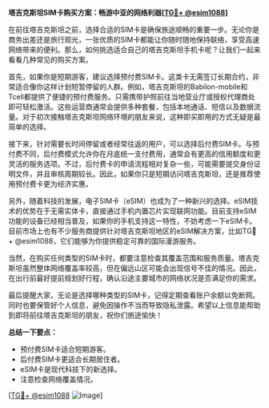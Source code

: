 **塔吉克斯坦SIM卡购买方案：畅游中亚的网络利器[[TG💪+ @esim1088](https://t.me/s/esim1088)]**

在前往塔吉克斯坦之前，选择合适的SIM卡是确保旅途顺畅的重要一步。无论你是商务出差还是旅行观光，一张优质的SIM卡都能让你随时随地保持联络，享受高速网络带来的便利。那么，如何挑选适合自己的塔吉克斯坦手机卡呢？让我们一起来看看几种常见的购买方案。

首先，如果你是短期游客，建议选择预付费SIM卡。这类卡无需签订长期合约，非常适合像你这样计划短暂停留的人群。例如，塔吉克斯坦的Babilon-mobile和Tcell都提供了便捷的预付费服务。只需携带护照前往当地营业厅或授权代理商处即可轻松激活。这些运营商通常会提供多种套餐，包括本地通话、短信以及数据流量。对于初次接触塔吉克斯坦网络环境的朋友来说，这种即买即用的方式无疑是最简单的选择。

接下来，针对需要长时间停留或者经常往返的用户，可以选择后付费SIM卡。与预付费不同，后付费模式允许你在月底统一支付费用，通常会有更高的信用额度和更灵活的服务选项。不过，后付费卡的申请流程相对复杂一些，可能需要提交身份证明文件，并且审核周期较长。因此，如果你只是短期访问塔吉克斯坦，还是推荐使用预付费卡更为经济实惠。

另外，随着科技的发展，电子SIM卡（eSIM）也成为了一种新兴的选择。eSIM技术的优势在于无需实体卡，直接通过手机内置芯片实现联网功能。目前支持eSIM功能的设备已经相当普及，如果你的手机支持这一特性，不妨考虑一下eSIM卡。目前市场上也有不少服务商提供针对塔吉克斯坦地区的eSIM解决方案，比如TG💪+ @esim1088，它们能够为你提供稳定可靠的国际漫游服务。

当然，在购买任何类型的SIM卡时，都要注意检查其覆盖范围和服务质量。塔吉克斯坦虽然整体网络覆盖率较高，但在偏远山区可能会出现信号不佳的情况。因此，在出行前最好提前规划好行程，确认沿途主要城市的网络状况是否满足你的需求。

最后提醒大家，无论是选择哪种类型的SIM卡，记得定期查看账户余额以免断网。同时也要保管好个人信息，避免因操作不当而导致隐私泄露。希望以上信息能帮助到即将前往塔吉克斯坦的朋友，祝你们旅途愉快！

**总结一下要点：**
- 预付费SIM卡适合短期游客。
- 后付费SIM卡更适合长期居住者。
- eSIM卡是现代科技下的新选择。
- 注意检查网络覆盖情况。

[[TG💪+ @esim1088](https://t.me/s/esim1088) ![Image](https://i.postimg.cc/4NQfJmqS/Snipaste-2025-05-13-00-14-12.png)]